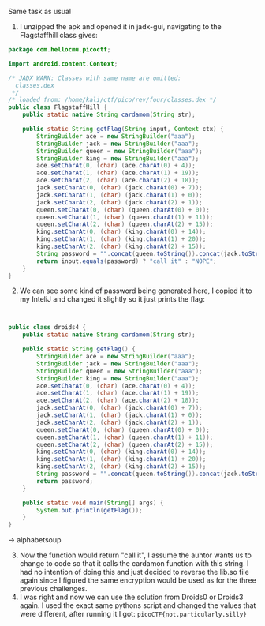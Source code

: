 Same task as usual

1) I unzipped the apk and opened it in jadx-gui, navigating to the Flagstaffhill class gives:
```java
package com.hellocmu.picoctf;

import android.content.Context;

/* JADX WARN: Classes with same name are omitted:
  classes.dex
 */
/* loaded from: /home/kali/ctf/pico/rev/four/classes.dex */
public class FlagstaffHill {
    public static native String cardamom(String str);

    public static String getFlag(String input, Context ctx) {
        StringBuilder ace = new StringBuilder("aaa");
        StringBuilder jack = new StringBuilder("aaa");
        StringBuilder queen = new StringBuilder("aaa");
        StringBuilder king = new StringBuilder("aaa");
        ace.setCharAt(0, (char) (ace.charAt(0) + 4));
        ace.setCharAt(1, (char) (ace.charAt(1) + 19));
        ace.setCharAt(2, (char) (ace.charAt(2) + 18));
        jack.setCharAt(0, (char) (jack.charAt(0) + 7));
        jack.setCharAt(1, (char) (jack.charAt(1) + 0));
        jack.setCharAt(2, (char) (jack.charAt(2) + 1));
        queen.setCharAt(0, (char) (queen.charAt(0) + 0));
        queen.setCharAt(1, (char) (queen.charAt(1) + 11));
        queen.setCharAt(2, (char) (queen.charAt(2) + 15));
        king.setCharAt(0, (char) (king.charAt(0) + 14));
        king.setCharAt(1, (char) (king.charAt(1) + 20));
        king.setCharAt(2, (char) (king.charAt(2) + 15));
        String password = "".concat(queen.toString()).concat(jack.toString()).concat(ace.toString()).concat(king.toString());
        return input.equals(password) ? "call it" : "NOPE";
    }
}

```
  2) We can see some kind of password being generated here, I copied it to my InteliJ and changed it slightly so it just prints the flag:
```java


public class droids4 {
    public static native String cardamom(String str);

    public static String getFlag() {
        StringBuilder ace = new StringBuilder("aaa");
        StringBuilder jack = new StringBuilder("aaa");
        StringBuilder queen = new StringBuilder("aaa");
        StringBuilder king = new StringBuilder("aaa");
        ace.setCharAt(0, (char) (ace.charAt(0) + 4));
        ace.setCharAt(1, (char) (ace.charAt(1) + 19));
        ace.setCharAt(2, (char) (ace.charAt(2) + 18));
        jack.setCharAt(0, (char) (jack.charAt(0) + 7));
        jack.setCharAt(1, (char) (jack.charAt(1) + 0));
        jack.setCharAt(2, (char) (jack.charAt(2) + 1));
        queen.setCharAt(0, (char) (queen.charAt(0) + 0));
        queen.setCharAt(1, (char) (queen.charAt(1) + 11));
        queen.setCharAt(2, (char) (queen.charAt(2) + 15));
        king.setCharAt(0, (char) (king.charAt(0) + 14));
        king.setCharAt(1, (char) (king.charAt(1) + 20));
        king.setCharAt(2, (char) (king.charAt(2) + 15));
        String password = "".concat(queen.toString()).concat(jack.toString()).concat(ace.toString()).concat(king.toString());
        return password;
    }

    public static void main(String[] args) {
        System.out.println(getFlag());
    }
}

```
  -> alphabetsoup

3) Now the function would return "call it", I assume the auhtor wants us to change to code so that it calls the cardamon function with this string. I had no intention of doing this and just decided to reverse the lib.so file again since I figured the same encryption would be used as for the three previous challenges.
4) I was right and now we can use the solution from Droids0 or Droids3 again. I used the exact same pythons script and changed the values that were different, after running it I got:
   `picoCTF{not.particularly.silly}`
